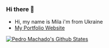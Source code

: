 ### Hi there 👋

- Hi, my name is Mila i'm from Ukraine 
- [My Portfolio Website](https://www.pronenko.com)

[![Pedro Machado's Github States](https://github-readme-stats.vercel.app/api?username=Miillla&show_icons=true&theme=dracula)](https://github.com/Miillla)

<!--
**Miillla /Miillla ** is a ✨ _special_ ✨ repository because its `README.md` (this file) appears on your GitHub profile.
-->
